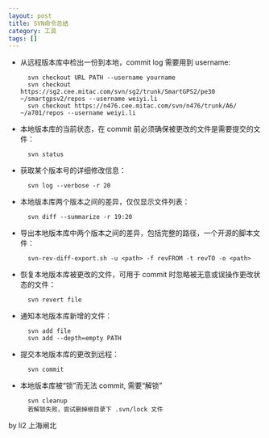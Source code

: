 ```yaml
---
layout: post
title: SVN命令总结
category: 工具
tags: []
---
```


- 从远程版本库中检出一份到本地，commit log 需要用到 username: 

        svn checkout URL PATH --username yourname
        svn checkout https://sg2.cee.mitac.com/svn/sg2/trunk/SmartGPS2/pe30 ~/smartgpsv2/repos --username weiyi.li
        svn checkout https://n476.cee.mitac.com/svn/n476/trunk/A6/ ~/a701/repos --username weiyi.li

<!-- more -->

- 本地版本库的当前状态，在 commit 前必须确保被更改的文件是需要提交的文件：

        svn status

- 获取某个版本号的详细修改信息：    

        svn log --verbose -r 20

- 本地版本库两个版本之间的差异，仅仅显示文件列表：

        svn diff --summarize -r 19:20

- 导出本地版本库中两个版本之间的差异，包括完整的路径，一个开源的脚本文件：

        svn-rev-diff-export.sh -u <path> -f revFROM -t revTO -o <path>

- 恢复本地版本库被更改的文件，可用于 commit 时忽略被无意或误操作更改状态的文件：

        svn revert file

- 通知本地版本库新增的文件：

        svn add file
        svn add --depth=empty PATH

- 提交本地版本库的更改到远程：

        svn commit

- 本地版本库被“锁”而无法 commit, 需要“解锁”

        svn cleanup
        若解锁失败，尝试删掉根目录下 .svn/lock 文件


by li2 上海闸北

